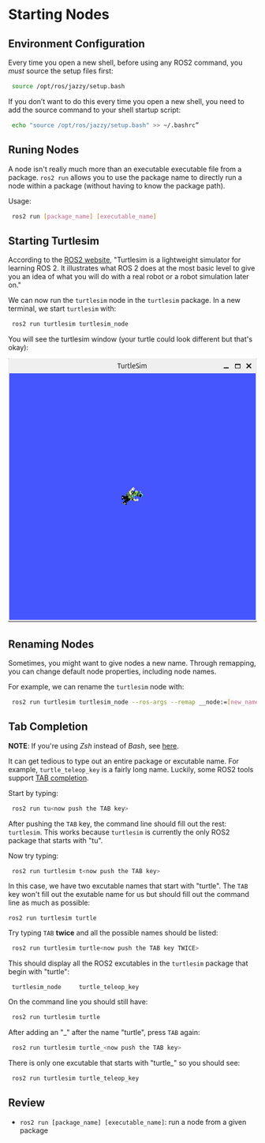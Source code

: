 # Starting Nodes

## Environment Configuration

Every time you open a new shell, before using any ROS2 command, you *must* source the setup files first:

```bash
 source /opt/ros/jazzy/setup.bash
```

If you don’t want to do this every time you open a new shell, you need to add the source command to your shell startup script:

```bash
 echo "source /opt/ros/jazzy/setup.bash" >> ~/.bashrc”
```



## Runing Nodes

A node isn't really much more than an executable executable file from a package. `ros2 run` allows you to use the package name to directly run a node within a package (without having to know the package path).

Usage:
```bash
 ros2 run [package_name] [executable_name]
```



## Starting Turtlesim

According to the [ROS2 website](https://docs.ros.org/en/jazzy/Tutorials/Beginner-CLI-Tools/Introducing-Turtlesim/Introducing-Turtlesim.html), "Turtlesim is a lightweight simulator for learning ROS 2. It illustrates what ROS 2 does at the most basic level to give you an idea of what you will do with a real robot or a robot simulation later on." 

We can now run the `turtlesim` node in the `turtlesim` package. In a new terminal, we start `turtlesim` with:

```bash
 ros2 run turtlesim turtlesim_node
```

You will see the turtlesim window (your turtle could look different but that's okay):

![ROS2 Turtlesim](figures/starting_nodes/ros2_turtlesim.png)



## Renaming Nodes

Sometimes, you might want to give nodes a new name. Through remapping, you can change default node properties, including node names. 

For example, we can rename the `turtlesim` node with:  
```bash
 ros2 run turtlesim turtlesim_node --ros-args --remap __node:=[new_name]
```



## Tab Completion

**NOTE**: If you're using *Zsh* instead of *Bash*, see [here](https://scriptingosx.com/2019/07/moving-to-zsh-part-5-completions/).

It can get tedious to type out an entire package or excutable name. For example, `turtle_teleop_key` is a fairly long name. Luckily, some ROS2 tools support [TAB completion](https://en.wikipedia.org/wiki/Command_line_completion).


Start by typing: 
```bash
 ros2 run tu<now push the TAB key>
```

After pushing the `TAB` key, the command line should fill out the rest: `turtlesim`. This works because `turtlesim` is currently the only ROS2 package that starts with "tu".

Now try typing:
```bash
 ros2 run turtlesim t<now push the TAB key>
```

In this case, we have two excutable names that start with "turtle". The `TAB` key won't fill out the exutable name for us but should fill out the command line as much as possible:
```
ros2 run turtlesim turtle
```

Try typing `TAB` **twice** and all the possible names should be listed: 
```bash
 ros2 run turtlesim turtle<now push the TAB key TWICE>
```

This should display all the ROS2 excutables in the `turtlesim` package that begin with "turtle":
``` 
 turtlesim_node     turtle_teleop_key  
```

On the command line you should still have:
```bash
 ros2 run turtlesim turtle
```

After adding an "_" after the name "turtle", press `TAB` again:
```bash
 ros2 run turtlesim turtle_<now push the TAB key>
```

There is only one excutable that starts with "turtle_" so you should see:
```bash
 ros2 run turtlesim turtle_teleop_key
```

## Review

 * `ros2 run [package_name] [executable_name]`: run a node from a given package
